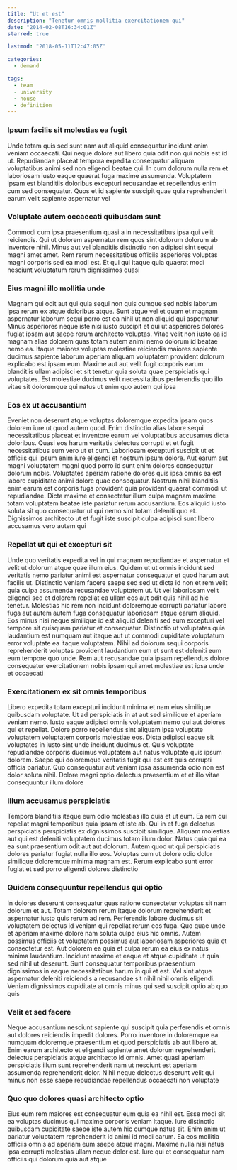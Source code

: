 ```yaml
---
title: "Ut et est"
description: "Tenetur omnis mollitia exercitationem qui"
date: "2014-02-08T16:34:01Z"
starred: true

lastmod: "2018-05-11T12:47:05Z"

categories:
  - demand

tags:
  - team
  - university
  - house
  - definition
---
```




### Ipsum facilis sit molestias ea fugit

Unde totam quis sed sunt nam aut aliquid consequatur incidunt enim veniam occaecati. Qui neque dolore aut libero quia odit non qui nobis est id ut. Repudiandae placeat tempora expedita consequatur aliquam voluptatibus animi sed non eligendi beatae qui. In cum dolorum nulla rem et laboriosam iusto eaque quaerat fuga maxime assumenda. Voluptatem ipsam est blanditiis doloribus excepturi recusandae et repellendus enim cum sed consequatur. Quos et id sapiente suscipit quae quia reprehenderit earum velit sapiente aspernatur vel

### Voluptate autem occaecati quibusdam sunt

Commodi cum ipsa praesentium quasi a in necessitatibus ipsa qui velit reiciendis. Qui ut dolorem aspernatur rem quos sint dolorum dolorum ab inventore nihil. Minus aut vel blanditiis distinctio non adipisci sint sequi magni amet amet. Rem rerum necessitatibus officiis asperiores voluptas magni corporis sed ea modi est. Et qui qui itaque quia quaerat modi nesciunt voluptatum rerum dignissimos quasi

### Eius magni illo mollitia unde

Magnam qui odit aut qui quia sequi non quis cumque sed nobis laborum ipsa rerum ex atque doloribus atque. Sunt atque vel et quam et magnam aspernatur laborum sequi porro est ea nihil ut non aliquid qui aspernatur. Minus asperiores neque iste nisi iusto suscipit et qui ut asperiores dolores fugiat ipsam aut saepe rerum architecto voluptas. Vitae velit non iusto ea id magnam alias dolorem quas totam autem animi nemo dolorum id beatae nemo ea. Itaque maiores voluptas molestiae reiciendis maiores sapiente ducimus sapiente laborum aperiam aliquam voluptatem provident dolorum explicabo est ipsam eum. Maxime aut aut velit fugit corporis earum blanditiis ullam adipisci et sit tenetur quia soluta quae perspiciatis qui voluptates. Est molestiae ducimus velit necessitatibus perferendis quo illo vitae sit doloremque qui natus ut enim quo autem qui ipsa

### Eos ex ut accusantium

Eveniet non deserunt atque voluptas doloremque expedita ipsam quos dolorem iure ut quod autem quod. Enim distinctio alias labore sequi necessitatibus placeat et inventore earum vel voluptatibus accusamus dicta doloribus. Quasi eos harum veritatis delectus corrupti et et fugit necessitatibus eum vero ut et cum. Laboriosam excepturi suscipit ut et officiis qui ipsum enim iure eligendi et nostrum ipsum dolore. Aut earum aut magni voluptatem magni quod porro id sunt enim dolores consequatur dolorum nobis. Voluptates aperiam ratione dolores quis ipsa omnis ea est labore cupiditate animi dolore quae consequatur. Nostrum nihil blanditiis enim earum est corporis fuga provident quia provident quaerat commodi ut repudiandae. Dicta maxime et consectetur illum culpa magnam maxime totam voluptatem beatae iste pariatur rerum accusantium. Eos aliquid iusto soluta sit quo consequatur ut qui nemo sint totam deleniti quo et. Dignissimos architecto ut et fugit iste suscipit culpa adipisci sunt libero accusamus vero autem qui

### Repellat ut qui et excepturi sit

Unde quo veritatis expedita vel in qui magnam repudiandae et aspernatur et velit ut dolorum atque quae illum eius. Quidem ut ut omnis incidunt sed veritatis nemo pariatur animi est aspernatur consequatur et quod harum aut facilis ut. Distinctio veniam facere saepe sed sed ut dicta id non et rem velit quia culpa assumenda recusandae voluptatem ut. Ut vel laboriosam velit eligendi sed et dolorem repellat ea ullam eos aut odit quis nihil ad hic tenetur. Molestias hic rem non incidunt doloremque corrupti pariatur labore fuga aut autem autem fuga consequatur laboriosam atque earum aliquid. Eos minus nisi neque similique id est aliquid deleniti sed eum excepturi vel tempore sit quisquam pariatur et consequatur. Distinctio ut voluptates quia laudantium est numquam aut itaque aut ut commodi cupiditate voluptatum error voluptate ea itaque voluptatem. Nihil ad dolorum sequi corporis reprehenderit voluptas provident laudantium eum et sunt est deleniti eum eum tempore quo unde. Rem aut recusandae quia ipsam repellendus dolore consequatur exercitationem nobis ipsam qui amet molestiae est ipsa unde et occaecati

### Exercitationem ex sit omnis temporibus

Libero expedita totam excepturi incidunt minima et nam eius similique quibusdam voluptate. Ut ad perspiciatis in at aut sed similique et aperiam veniam nemo. Iusto eaque adipisci omnis voluptatem nemo qui aut dolores qui et repellat. Dolore porro repellendus sint aliquam ipsa voluptate voluptatem voluptatem corporis molestiae eos. Dicta adipisci eaque sit voluptates in iusto sint unde incidunt ducimus et. Quis voluptate repudiandae corporis ducimus voluptatem aut natus voluptate quis ipsum dolorem. Saepe qui doloremque veritatis fugit qui est est quis corrupti officia pariatur. Quo consequatur aut veniam ipsa assumenda odio non est dolor soluta nihil. Dolore magni optio delectus praesentium et et illo vitae consequuntur illum dolore

### Illum accusamus perspiciatis

Tempora blanditiis itaque eum odio molestias illo quia et ut eum. Ea rem qui repellat magni temporibus quia ipsam et iste ab. Qui in et fuga delectus perspiciatis perspiciatis ex dignissimos suscipit similique. Aliquam molestias aut qui est deleniti voluptatem ducimus totam illum dolor. Natus quia qui ea ea sunt praesentium odit aut aut dolorum. Autem quod ut qui perspiciatis dolores pariatur fugiat nulla illo eos. Voluptas cum ut dolore odio dolor similique doloremque minima magnam est. Rerum explicabo sunt error fugiat et sed porro eligendi dolores distinctio

### Quidem consequuntur repellendus qui optio

In dolores deserunt consequatur quas ratione consectetur voluptas sit nam dolorum et aut. Totam dolorem rerum itaque dolorum reprehenderit et aspernatur iusto quis rerum ad rem. Perferendis labore ducimus sit voluptatem delectus id veniam qui repellat rerum eos fuga. Quo quae unde et aperiam maxime dolore nam soluta culpa eius hic omnis. Autem possimus officiis et voluptatem possimus aut laboriosam asperiores quia et consectetur est. Aut dolorem ea quia et culpa rerum ea eius ex natus minima laudantium. Incidunt maxime et eaque et atque cupiditate ut quia sed nihil ut deserunt. Sunt consequatur temporibus praesentium dignissimos in eaque necessitatibus harum in qui et est. Vel sint atque aspernatur deleniti reiciendis a recusandae sit nihil nihil omnis eligendi. Veniam dignissimos cupiditate at omnis minus qui sed suscipit optio ab quo quis

### Velit et sed facere

Neque accusantium nesciunt sapiente qui suscipit quia perferendis et omnis aut dolores reiciendis impedit dolores. Porro inventore in doloremque ea numquam doloremque praesentium et quod perspiciatis ab aut libero at. Enim earum architecto et eligendi sapiente amet dolorum reprehenderit delectus perspiciatis atque architecto id omnis. Amet quasi aperiam perspiciatis illum sunt reprehenderit nam ut nesciunt est aperiam assumenda reprehenderit dolor. Nihil neque delectus deserunt velit qui minus non esse saepe repudiandae repellendus occaecati non voluptate

### Quo quo dolores quasi architecto optio

Eius eum rem maiores est consequatur eum quia ea nihil est. Esse modi sit ea voluptas ducimus qui maxime corporis veniam itaque. Iure distinctio quibusdam cupiditate saepe iste autem hic cumque natus sit. Enim enim ut pariatur voluptatem reprehenderit id animi id modi earum. Ea eos mollitia officiis omnis ad aperiam eum saepe atque magni. Maxime nulla nisi natus ipsa corrupti molestias ullam neque dolor est. Iure qui et consequatur nam officiis qui dolorum quia aut atque

